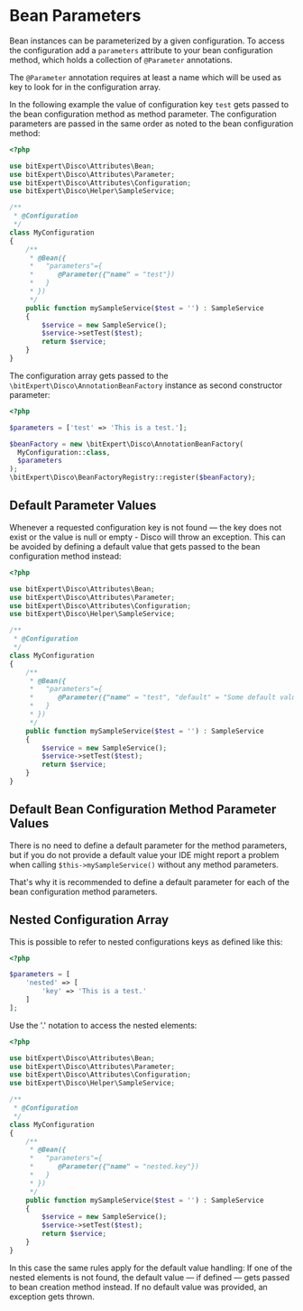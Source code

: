 # Bean Parameters

Bean instances can be parameterized by a given configuration. To access the configuration add a `parameters` attribute to your bean configuration method, which holds a collection of `@Parameter` annotations.

The `@Parameter` annotation requires at least a name which will be used as key to look for in the configuration array.

In the following example the value of configuration key `test` gets passed to the bean configuration method as method parameter. The configuration parameters are passed in the same order as noted to the bean configuration method:

```php
<?php

use bitExpert\Disco\Attributes\Bean;
use bitExpert\Disco\Attributes\Parameter;
use bitExpert\Disco\Attributes\Configuration;
use bitExpert\Disco\Helper\SampleService;

/**
 * @Configuration
 */
class MyConfiguration
{
    /**
     * @Bean({
     *   "parameters"={
     *      @Parameter({"name" = "test"})
     *   }
     * })
     */
    public function mySampleService($test = '') : SampleService
    {
        $service = new SampleService();
        $service->setTest($test);
        return $service;
    }
}
```

The configuration array gets passed to the `\bitExpert\Disco\AnnotationBeanFactory` instance as second constructor parameter:

```php
<?php

$parameters = ['test' => 'This is a test.'];

$beanFactory = new \bitExpert\Disco\AnnotationBeanFactory(
  MyConfiguration::class,
  $parameters
);
\bitExpert\Disco\BeanFactoryRegistry::register($beanFactory);
```

## Default Parameter Values

Whenever a requested configuration key is not found — the key does not exist or the value is null or empty - Disco will throw an exception. This can be avoided by defining a default value that gets passed to the bean configuration method instead:

```php
<?php

use bitExpert\Disco\Attributes\Bean;
use bitExpert\Disco\Attributes\Parameter;
use bitExpert\Disco\Attributes\Configuration;
use bitExpert\Disco\Helper\SampleService;

/**
 * @Configuration
 */
class MyConfiguration
{
    /**
     * @Bean({
     *   "parameters"={
     *      @Parameter({"name" = "test", "default" = "Some default value"})
     *   }
     * })
     */
    public function mySampleService($test = '') : SampleService
    {
        $service = new SampleService();
        $service->setTest($test);
        return $service;
    }
}
```

## Default Bean Configuration Method Parameter Values

There is no need to define a default parameter for the method parameters, but if you do not provide a default value your IDE might report a problem when calling `$this->mySampleService()` without any method parameters. 

That's why it is recommended to define a default parameter for each of the bean configuration method parameters.

## Nested Configuration Array

This is possible to refer to nested configurations keys as defined like this:

```php
<?php

$parameters = [
    'nested' => [
        'key' => 'This is a test.'
    ]
];

```

Use the '.' notation to access the nested elements:

```php
<?php

use bitExpert\Disco\Attributes\Bean;
use bitExpert\Disco\Attributes\Parameter;
use bitExpert\Disco\Attributes\Configuration;
use bitExpert\Disco\Helper\SampleService;

/**
 * @Configuration
 */
class MyConfiguration
{
    /**
     * @Bean({
     *   "parameters"={
     *      @Parameter({"name" = "nested.key"})
     *   }
     * })
     */
    public function mySampleService($test = '') : SampleService
    {
        $service = new SampleService();
        $service->setTest($test);
        return $service;
    }
}
```

In this case the same rules apply for the default value handling: If one  of the nested elements is not found, the default value — if defined — gets passed to bean creation method instead. If no default value was provided, an exception gets thrown.
